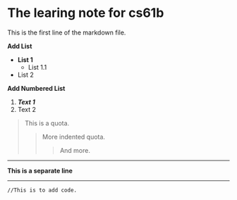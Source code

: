 
# The learing note for cs61b

This is the first line of the markdown file.

**Add List**
- **List 1**
  - List 1.1
- List 2

**Add Numbered List**
  1. ***Text 1***
  2. Text 2


> This is a quota.
>> More indented quota.
>>> And more.

----

**This is a separate line**

----

`//This is to add code.`
